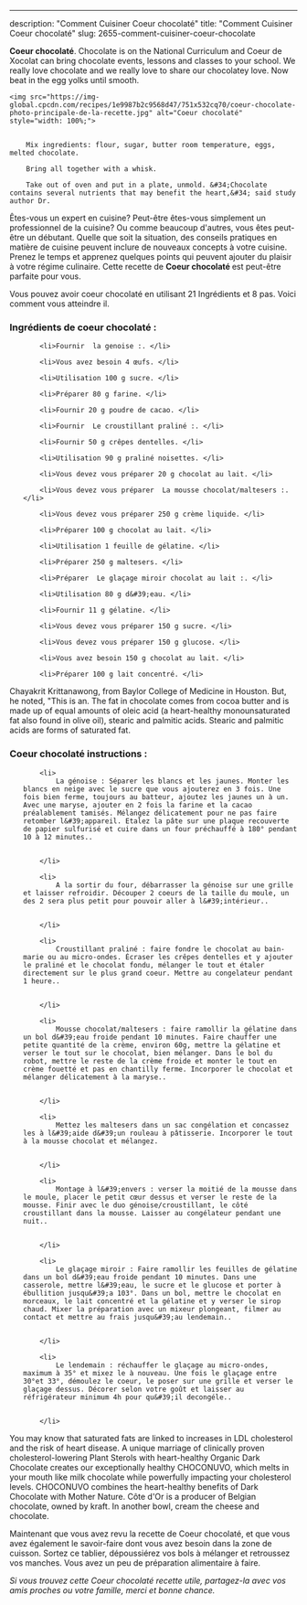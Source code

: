 ---
description: "Comment Cuisiner Coeur chocolaté"
title: "Comment Cuisiner Coeur chocolaté"
slug: 2655-comment-cuisiner-coeur-chocolate

<p>
	<strong>Coeur chocolaté</strong>. 
	Chocolate is on the National Curriculum and Coeur de Xocolat can bring chocolate events, lessons and classes to your school. We really love chocolate and we really love to share our chocolatey love. Now beat in the egg yolks until smooth.
</p>
<p>
	
	<img src="https://img-global.cpcdn.com/recipes/1e9987b2c9568d47/751x532cq70/coeur-chocolate-photo-principale-de-la-recette.jpg" alt="Coeur chocolaté" style="width: 100%;">
	
	
		Mix ingredients: flour, sugar, butter room temperature, eggs, melted chocolate.
	
		Bring all together with a whisk.
	
		Take out of oven and put in a plate, unmold. &#34;Chocolate contains several nutrients that may benefit the heart,&#34; said study author Dr.
	
</p>

Êtes-vous un expert en cuisine? Peut-être êtes-vous simplement un professionnel de la cuisine? Ou comme beaucoup d'autres, vous êtes peut-être un débutant. Quelle que soit la situation, des conseils pratiques en matière de cuisine peuvent inclure de nouveaux concepts à votre cuisine. Prenez le temps et apprenez quelques points qui peuvent ajouter du plaisir à votre régime culinaire. Cette recette de <strong> Coeur chocolaté </strong> est peut-être parfaite pour vous.

<!--inarticleads1-->

Vous pouvez avoir coeur chocolaté en utilisant 21 Ingrédients et 8 pas. Voici comment vous atteindre il.

<h3>Ingrédients de coeur chocolaté :</h3>

<ol>
	
		<li>Fournir  la genoise :. </li>
	
		<li>Vous avez besoin 4 œufs. </li>
	
		<li>Utilisation 100 g sucre. </li>
	
		<li>Préparer 80 g farine. </li>
	
		<li>Fournir 20 g poudre de cacao. </li>
	
		<li>Fournir  Le croustillant praliné :. </li>
	
		<li>Fournir 50 g crêpes dentelles. </li>
	
		<li>Utilisation 90 g praliné noisettes. </li>
	
		<li>Vous devez vous préparer 20 g chocolat au lait. </li>
	
		<li>Vous devez vous préparer  La mousse chocolat/maltesers :. </li>
	
		<li>Vous devez vous préparer 250 g crème liquide. </li>
	
		<li>Préparer 100 g chocolat au lait. </li>
	
		<li>Utilisation 1 feuille de gélatine. </li>
	
		<li>Préparer 250 g maltesers. </li>
	
		<li>Préparer  Le glaçage miroir chocolat au lait :. </li>
	
		<li>Utilisation 80 g d&#39;eau. </li>
	
		<li>Fournir 11 g gélatine. </li>
	
		<li>Vous devez vous préparer 150 g sucre. </li>
	
		<li>Vous devez vous préparer 150 g glucose. </li>
	
		<li>Vous avez besoin 150 g chocolat au lait. </li>
	
		<li>Préparer 100 g lait concentré. </li>
	
</ol>

Chayakrit Krittanawong, from Baylor College of Medicine in Houston. But, he noted, &#34;This is an. The fat in chocolate comes from cocoa butter and is made up of equal amounts of oleic acid (a heart-healthy monounsaturated fat also found in olive oil), stearic and palmitic acids. Stearic and palmitic acids are forms of saturated fat. 

<!--inarticleads2-->

<h3>Coeur chocolaté instructions :</h3>

<ol>
	
		<li>
			La génoise : Séparer les blancs et les jaunes. Monter les blancs en neige avec le sucre que vous ajouterez en 3 fois. Une fois bien ferme, toujours au batteur, ajoutez les jaunes un à un. Avec une maryse, ajouter en 2 fois la farine et la cacao préalablement tamisés. Mélangez délicatement pour ne pas faire retomber l&#39;appareil. Etalez la pâte sur une plaque recouverte de papier sulfurisé et cuire dans un four préchauffé à 180° pendant 10 à 12 minutes..
			
			
		</li>
	
		<li>
			A la sortir du four, débarrasser la génoise sur une grille et laisser refroidir. Découper 2 coeurs de la taille du moule, un des 2 sera plus petit pour pouvoir aller à l&#39;intérieur..
			
			
		</li>
	
		<li>
			Croustillant praliné : faire fondre le chocolat au bain-marie ou au micro-ondes. Écraser les crêpes dentelles et y ajouter le praliné et le chocolat fondu, mélanger le tout et étaler directement sur le plus grand coeur. Mettre au congelateur pendant 1 heure..
			
			
		</li>
	
		<li>
			Mousse chocolat/maltesers : faire ramollir la gélatine dans un bol d&#39;eau froide pendant 10 minutes. Faire chauffer une petite quantité de la crème, environ 60g, mettre la gélatine et verser le tout sur le chocolat, bien mélanger. Dans le bol du robot, mettre le reste de la crème froide et monter le tout en crème fouetté et pas en chantilly ferme. Incorporer le chocolat et mélanger délicatement à la maryse..
			
			
		</li>
	
		<li>
			Mettez les maltesers dans un sac congélation et concassez les à l&#39;aide d&#39;un rouleau à pâtisserie. Incorporer le tout à la mousse chocolat et mélangez.
			
			
		</li>
	
		<li>
			Montage à l&#39;envers : verser la moitié de la mousse dans le moule, placer le petit cœur dessus et verser le reste de la mousse. Finir avec le duo génoise/croustillant, le côté croustillant dans la mousse. Laisser au congélateur pendant une nuit..
			
			
		</li>
	
		<li>
			Le glaçage miroir : Faire ramollir les feuilles de gélatine dans un bol d&#39;eau froide pendant 10 minutes. Dans une casserole, mettre l&#39;eau, le sucre et le glucose et porter à ébullition jusqu&#39;a 103°. Dans un bol, mettre le chocolat en morceaux, le lait concentré et la gélatine et y verser le sirop chaud. Mixer la préparation avec un mixeur plongeant, filmer au contact et mettre au frais jusqu&#39;au lendemain..
			
			
		</li>
	
		<li>
			Le lendemain : réchauffer le glaçage au micro-ondes, maximum à 35° et mixez le à nouveau. Une fois le glaçage entre 30°et 33°, démoulez le coeur, le poser sur une grille et verser le glaçage dessus. Décorer selon votre goût et laisser au réfrigérateur minimum 4h pour qu&#39;il decongéle..
			
			
		</li>
	
</ol>

You may know that saturated fats are linked to increases in LDL cholesterol and the risk of heart disease. A unique marriage of clinically proven cholesterol-lowering Plant Sterols with heart-healthy Organic Dark Chocolate creates our exceptionally healthy CHOCONUVO, which melts in your mouth like milk chocolate while powerfully impacting your cholesterol levels. CHOCONUVO combines the heart-healthy benefits of Dark Chocolate with Mother Nature. Côte d&#39;Or is a producer of Belgian chocolate, owned by kraft. In another bowl, cream the cheese and chocolate. 

<!--inarticleads1-->

<p>
Maintenant que vous avez revu la recette de Coeur chocolaté, et que vous avez également le savoir-faire dont vous avez besoin dans la zone de cuisson. Sortez ce tablier, dépoussiérez vos bols à mélanger et retroussez vos manches. Vous avez un peu de préparation alimentaire à faire.
</p>

<p>
<i>Si vous trouvez cette Coeur chocolaté recette utile, partagez-la avec vos amis proches ou votre famille, merci et bonne chance.</i>
</p>
